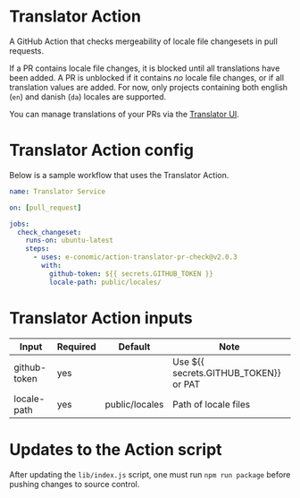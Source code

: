 # Translator Action

A GitHub Action that checks mergeability of locale file changesets in pull requests.

If a PR contains locale file changes, it is blocked until all translations have been added.
A PR is unblocked if it contains _no_ locale file changes, or if all translation values are added.
For now, only projects containing both english (`en`) and danish (`da`) locales are supported.

You can manage translations of your PRs via the [Translator UI](https://translator.e-conomic.ws/).

# Translator Action config

Below is a sample workflow that uses the Translator Action.

```yml
name: Translator Service

on: [pull_request]

jobs:
  check_changeset:
    runs-on: ubuntu-latest
    steps:
      - uses: e-conomic/action-translator-pr-check@v2.0.3
        with:
          github-token: ${{ secrets.GITHUB_TOKEN }}
          locale-path: public/locales/
```

# Translator Action inputs

| Input        | Required | Default        | Note                                  |
| ------------ | -------- | -------------- | ------------------------------------- |
| github-token | yes      |                | Use ${{ secrets.GITHUB_TOKEN}} or PAT |
| locale-path  | yes      | public/locales | Path of locale files                  |

# Updates to the Action script

After updating the `lib/index.js` script, one must run `npm run package` before pushing changes to source control.
